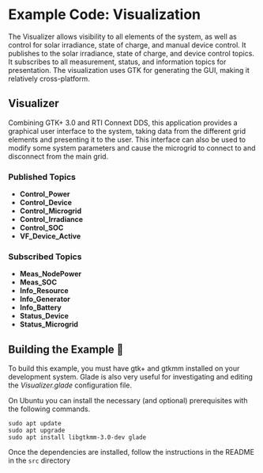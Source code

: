 # Example Code: Visualization

The Visualizer allows visibility to all elements of the system, as well as 
control for solar irradiance, state of charge, and manual device control. It 
publishes to the solar irradiance, state of charge, and device control topics. 
It subscribes to all measurement, status, and information topics for 
presentation. The visualization uses GTK for generating the GUI, making it 
relatively cross-platform.

## Visualizer
Combining GTK+ 3.0 and RTI Connext DDS, this application provides a graphical
user interface to the system, taking data from the different grid elements and
presenting it to the user. This interface can also be used to modify some system
parameters and cause the microgrid to connect to and disconnect from the main
grid.

### Published Topics

- **Control_Power**
- **Control_Device**
- **Control_Microgrid**
- **Control_Irradiance**
- **Control_SOC**
- **VF_Device_Active**

### Subscribed Topics

- **Meas_NodePower**
- **Meas_SOC**
- **Info_Resource**
- **Info_Generator**
- **Info_Battery**
- **Status_Device**
- **Status_Microgrid**

## Building the Example :wrench:

To build this example, you must have gtk+ and gtkmm installed on your
development system. Glade is also very useful for investigating and editing
the *Visualizer.glade* configuration file.

On Ubuntu you can install the necessary (and optional) prerequisites with the
following commands.

``` shell
sudo apt update
sudo apt upgrade
sudo apt install libgtkmm-3.0-dev glade
```

Once the dependencies are installed, follow the instructions in the README in
the `src` directory

